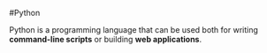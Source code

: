 #PythonPython is a programming language that can be used both for writing **command-line scripts** or building **web applications**.